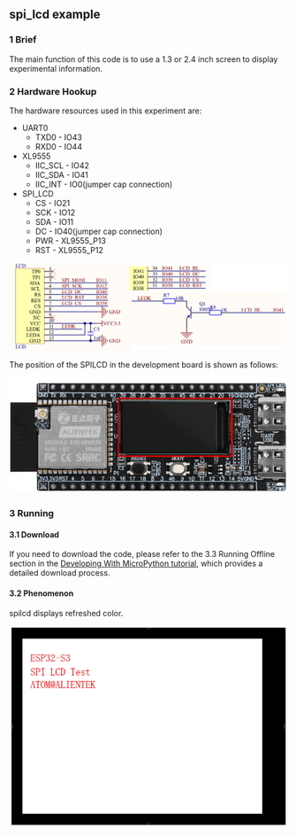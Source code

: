## spi_lcd example

### 1 Brief

The main function of this code is to use a 1.3 or 2.4 inch screen to display experimental information.

### 2 Hardware Hookup

The hardware resources used in this experiment are:

- UART0
  - TXD0 - IO43
  - RXD0 - IO44
- XL9555
  - IIC_SCL - IO42
  - IIC_SDA - IO41
  - IIC_INT - IO0(jumper cap connection)
- SPI_LCD
  - CS - IO21
  - SCK - IO12
  - SDA - IO11
  - DC - IO40(jumper cap connection)
  - PWR - XL9555_P13
  - RST - XL9555_P12

![](../../../../1_docs/3_figures/examples/spilcd/spilcd_sch.png)

The position of the SPILCD in the development board is shown as follows:

![](../../../../1_docs/3_figures/examples/spilcd/spilcd_position.png)

### 3 Running

#### 3.1 Download

If you need to download the code, please refer to the 3.3 Running Offline section in the [Developing With MicroPython tutorial](../../../../1_docs/Developing_With_MicroPython.md), which provides a detailed download process.

#### 3.2 Phenomenon

spilcd displays refreshed color.

![](../../../../1_docs/3_figures/examples/spilcd/spilcd_phenomenon.png)